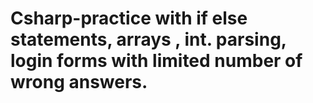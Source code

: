 # Csharp-practice with if else statements, arrays , int. parsing, login forms with limited number of wrong answers.
